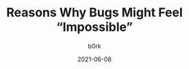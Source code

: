 ---
author: b0rk
date: 2021-06-08
tags:
  - meta
target_url: https://jvns.ca/blog/2021/06/08/reasons-why-bugs-might-feel-impossible/
title: Reasons Why Bugs Might Feel “Impossible”
---